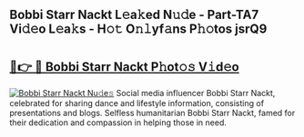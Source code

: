 ## Bobbi Starr Nackt L𝚎a𝚔ed N𝚞𝚍e - Part-TA7 Vi𝚍𝚎o L𝚎a𝚔s - H𝚘𝚝 O𝚗𝚕yf𝚊ns P𝚑𝚘tos jsrQ9

# <h2><a href="http://kf0tpgr.oniu.top/?m=Bobbi+Starr+Nackt">🔗👉 🔴 Bobbi Starr Nackt P𝚑ot𝚘𝚜 V𝚒d𝚎o</a></h2>

[![Bobbi Starr Nackt Nu𝚍e𝚜](https://i.imgur.com/0qMVB7G.gif)](http://kf0tpgr.oniu.top/?m=Bobbi+Starr+Nackt)
Social media influencer Bobbi Starr Nackt, celebrated for sharing dance and lifestyle information, consisting of presentations and blogs. Selfless humanitarian Bobbi Starr Nackt, famed for their dedication and compassion in helping those in need.  
